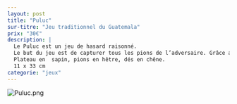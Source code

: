 ```yaml
---
layout: post
title: "Puluc"
sur-titre: "Jeu traditionnel du Guatemala"
prix: "30€"
description: |
  Le Puluc est un jeu de hasard raisonné.
  Le but du jeu est de capturer tous les pions de l’adversaire. Grâce aux résultats des dés bifaces, usez de stratégie pour ramener les pions adverses dans leur camp afin de les éliminer!
  Plateau en  sapin, pions en hêtre, dés en chêne.
  11 x 33 cm
categorie: "jeux"
---
```

![Puluc.png]({site.baseurl}/assets/img/posts/Puluc.png)
